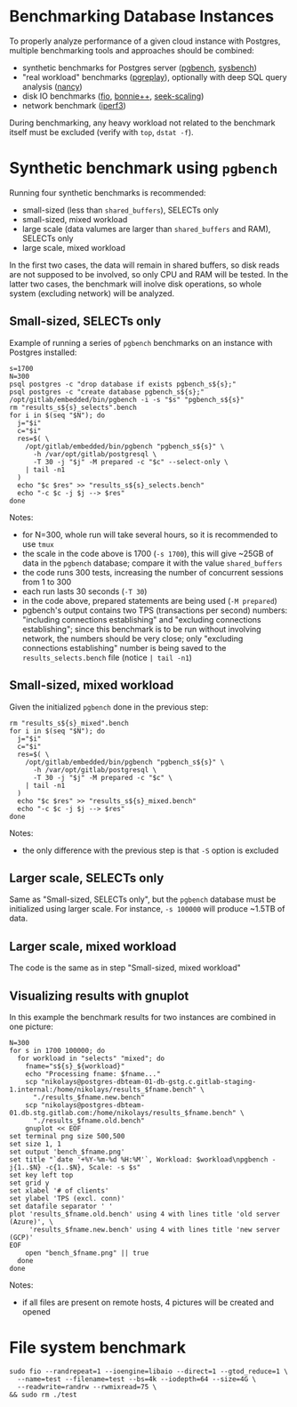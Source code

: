 # Benchmarking Database Instances

To properly analyze performance of a given cloud instance with Postgres, multiple benchmarking tools and approaches should be combined:
 - synthetic benchmarks for Postgres server ([pgbench](https://www.postgresql.org/docs/10/static/pgbench.html), [sysbench](https://github.com/akopytov/sysbench))
 - "real workload" benchmarks ([pgreplay](https://github.com/laurenz/pgreplay)), optionally with deep SQL query analysis ([nancy](https://github.com/postgres-ai/nancy))
 - disk IO benchmarks ([fio](https://github.com/axboe/fio), [bonnie++](https://en.wikipedia.org/wiki/Bonnie%2B%2B), [seek-scaling](https://github.com/gregs1104/seek-scaling))
 - network benchmark ([iperf3](https://iperf.fr/))

During benchmarking, any heavy workload not related to the benchmark itself must be excluded (verify with `top`, `dstat -f`).

# Synthetic benchmark using `pgbench`

Running four synthetic benchmarks is recommended:
 - small-sized (less than `shared_buffers`), SELECTs only
 - small-sized, mixed workload
 - large scale (data valumes are larger than `shared_buffers` and RAM), SELECTs only
 - large scale, mixed workload

In the first two cases, the data will remain in shared buffers, so disk reads are not supposed to be involved, so only CPU and RAM will be tested. In the latter two cases, the benchmark will inolve disk operations, so whole system (excluding network) will be analyzed.

## Small-sized, SELECTs only
Example of running a series of `pgbench` benchmarks on an instance with Postgres installed:
```shell
s=1700
N=300
psql postgres -c "drop database if exists pgbench_s${s};"
psql postgres -c "create database pgbench_s${s};"
/opt/gitlab/embedded/bin/pgbench -i -s "$s" "pgbench_s${s}"
rm "results_s${s}_selects".bench
for i in $(seq "$N"); do
  j="$i"
  c="$i"
  res=$( \
    /opt/gitlab/embedded/bin/pgbench "pgbench_s${s}" \
      -h /var/opt/gitlab/postgresql \
      -T 30 -j "$j" -M prepared -c "$c" --select-only \
    | tail -n1
  )
  echo "$c $res" >> "results_s${s}_selects.bench"
  echo "-c $c -j $j --> $res"
done
```

Notes:
 - for N=300, whole run will take several hours, so it is recommended to use `tmux`
 - the scale in the code above is 1700 (`-s 1700`), this will give ~25GB of data in the `pgbench` database; compare it with the value `shared_buffers`
 - the code runs 300 tests, increasing the number of concurrent sessions from 1 to 300
 - each run lasts 30 seconds (`-T 30`)
 - in the code above, prepared statements are being used (`-M prepared`)
 - pgbench's output contains two TPS (transactions per second) numbers: "including connections establishing" and "excluding connections establishing"; since this benchmark is to be run without involving network, the numbers should be very close; only "excluding connections establishing" number is being saved to the `results_selects.bench` file (notice `| tail -n1`)

## Small-sized, mixed workload

Given the initialized `pgbench` done in the previous step:
```shell
rm "results_s${s}_mixed".bench
for i in $(seq "$N"); do
  j="$i"
  c="$i"
  res=$( \
    /opt/gitlab/embedded/bin/pgbench "pgbench_s${s}" \
      -h /var/opt/gitlab/postgresql \
      -T 30 -j "$j" -M prepared -c "$c" \
    | tail -n1
  )
  echo "$c $res" >> "results_s${s}_mixed.bench"
  echo "-c $c -j $j --> $res"
done
```
Notes:
 - the only difference with the previous step is that `-S` option is excluded

## Larger scale, SELECTs only

Same as "Small-sized, SELECTs only", but the `pgbench` database must be initialized using larger scale. For instance, `-s 100000` will produce ~1.5TB of data.

## Larger scale, mixed workload

The code is the same as in step "Small-sized, mixed workload"

## Visualizing results with gnuplot

In this example the benchmark results for two instances are combined in one picture: 
```shell
N=300
for s in 1700 100000; do
  for workload in "selects" "mixed"; do
    fname="s${s}_${workload}"
    echo "Processing fname: $fname..."
    scp "nikolays@postgres-dbteam-01-db-gstg.c.gitlab-staging-1.internal:/home/nikolays/results_$fname.bench" \
      "./results_$fname.new.bench"
    scp "nikolays@postgres-dbteam-01.db.stg.gitlab.com:/home/nikolays/results_$fname.bench" \
      "./results_$fname.old.bench"
    gnuplot << EOF
set terminal png size 500,500
set size 1, 1
set output 'bench_$fname.png'
set title "`date '+%Y-%m-%d %H:%M'`, Workload: $workload\npgbench -j{1..$N} -c{1..$N}, Scale: -s $s"
set key left top
set grid y
set xlabel '# of clients'
set ylabel 'TPS (excl. conn)'
set datafile separator ' '
plot 'results_$fname.old.bench' using 4 with lines title 'old server (Azure)', \
     'results_$fname.new.bench' using 4 with lines title 'new server (GCP)'
EOF
    open "bench_$fname.png" || true
  done
done
```

Notes:
 - if all files are present on remote hosts, 4 pictures will be created and opened

# File system benchmark

```shell
sudo fio --randrepeat=1 --ioengine=libaio --direct=1 --gtod_reduce=1 \
  --name=test --filename=test --bs=4k --iodepth=64 --size=4G \
  --readwrite=randrw --rwmixread=75 \
&& sudo rm ./test
```
